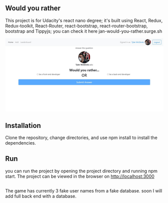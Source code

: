 ## Would you rather
This project is for Udacity's react nano degree;
it's built using React, Redux, Redux-toolkit, React-Router, react-bootstrap, react-router-bootstrap, bootstrap and Tippyjs;
you can check it here jan-would-you-rather.surge.sh

![screenshot of the app](https://github.com/JanKaram2020/would-you/blob/master/2020-07-02%2009.10.28%20localhost%208470413f8411.jpg)

## Installation
Clone the repository, change directories, and use npm install to install the dependencies.

## Run
you can run the project by opening the project directory and running npm start.
The project can be viewed in the browser on [http://localhost:3000](http://localhost:3000)

##
The game has currently 3 fake user names from a fake database. soon I will add full back end with a database.
